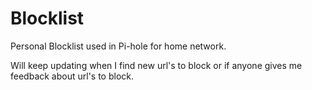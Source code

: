 # Blocklist
Personal Blocklist used in Pi-hole for home network.

Will keep updating when I find new url's to block or if anyone gives me feedback about url's to block.
